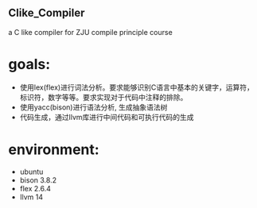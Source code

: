 ## Clike_Compiler
a C like compiler for ZJU compile principle course


# goals:
- 使用lex(flex)进行词法分析。要求能够识别C语言中基本的关键字，运算符，标识符，数字等等。要求实现对于代码中注释的排除。
- 使用yacc(bison)进行语法分析, 生成抽象语法树
- 代码生成，通过llvm库进行中间代码和可执行代码的生成


# environment:
- ubuntu
- bison 3.8.2
- flex  2.6.4
- llvm 14

